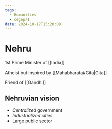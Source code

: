 ```yaml
---
tags:
  - Humanities
  - cegep/1
date: 2024-10-17T15:20:08
---
```


# Nehru

1st Prime Minister of [[India]]

Atheist but inspired by [[Mahabharata#Gita|Gita]]

Friend of [[Gandhi]]

## Nehruvian vision

- *Centralized* government
- *Industrialized cities*
- Large public sector
